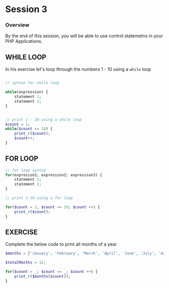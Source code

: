 # Session 3

### Overview

By the end of this session, you will be able to use control statemetns in your PHP Applications.

## WHILE LOOP

In his exercise let's loop through the numbers 1 - 10 using a `while` loop

```php

// syntax for while loop

while(expression) {
    statement 1;
    statement 2;
}

```

```php

// print 1 - 10 using a while loop
$count = 1;
while($count <= 10) {
    print_r($count);
    $count++;
}
```

## FOR LOOP

```php
// for loop syntax
for(expresion1; expression2; expression3) {
    statement 1;
    statement 2;   
}
```

```php
// print 1-10 using a for loop

for($count = 1; $count <= 10; $count ++) {
    print_r($count);
}

```

## EXERCISE

Complete the below code to print all months of a year.

```php
$months = ['January', 'February', 'March', 'April', 'June', 'July', 'August', 'September', 'October', 'November', 'December'];

$totalMonths = 12;

for($count = _; $count <= _; $count ++) {
    print_r($months[$count]);
}
```